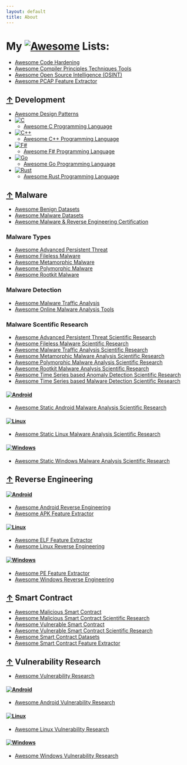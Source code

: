 ```yaml
---
layout: default
title: About
---
```

# My [![Awesome](https://awesome.re/badge.svg)](https://awesome.re) Lists:
 * [Awesome Code Hardening](https://github.com/cybersecurity-dev/awesome-code-hardening)
 * [Awesome Compiler Principles Techniques Tools](https://github.com/cybersecurity-dev/awesome-compiler-principles-techniques-tools)
 * [Awesome Open Source Intelligence (OSINT)](https://github.com/cybersecurity-dev/awesome-open-source-intelligence)
 * [Awesome PCAP Feature Extractor](https://github.com/cybersecurity-dev/awesome-pcap-feature-extractor)

## [↑](#my--lists) Development
 * [Awesome Design Patterns](https://github.com/cybersecurity-dev/awesome-design-patterns)
 * [![C](https://img.shields.io/badge/C-00599C?logo=c&logoColor=white)](#)
   * [Awesome C Programming Language](https://github.com/cybersecurity-dev/awesome-c-programming-language)
 * [![C++](https://img.shields.io/badge/C++-%2300599C.svg?logo=c%2B%2B&logoColor=white)](#)
   * [Awesome C++ Programming Language](https://github.com/cybersecurity-dev/awesome-cpp-programming-language)
 * [![F#](https://img.shields.io/badge/F%23-378BBA?logo=fsharp&logoColor=fff)](#)
   * [Awesome F# Programming Language](https://github.com/cybersecurity-dev/awesome-fsharp-programming-language)
 * [![Go](https://img.shields.io/badge/Go-%2300ADD8.svg?&logo=go&logoColor=white)](#)
   * [Awesome Go Programming Language](https://github.com/cybersecurity-dev/awesome-go-programming-language)
 * [![Rust](https://img.shields.io/badge/Rust-%23000000.svg?e&logo=rust&logoColor=white)](#)
   * [Awesome Rust Programming Language](https://github.com/cybersecurity-dev/awesome-rust-programming-language)

## [↑](#my--lists) Malware
 * [Awesome Benign Datasets](https://github.com/cybersecurity-dev/awesome-benign-datasets)
 * [Awesome Malware Datasets](https://github.com/cybersecurity-dev/awesome-malware-datasets)
 * [Awesome Malware & Reverse Engineering Certification](https://github.com/cybersecurity-dev/awesome-malware-reverse-engineering-certification)

### Malware Types
  * [Awesome Advanced Persistent Threat](https://github.com/cybersecurity-dev/awesome-advanced-persistent-threat)
  * [Awesome Fileless Malware](https://github.com/cybersecurity-dev/awesome-fileless-malware)
  * [Awesome Metamorphic Malware](https://github.com/cybersecurity-dev/awesome-metamorphic-malware)
  * [Awesome Polymorphic Malware](https://github.com/cybersecurity-dev/awesome-polymorphic-malware)
  * [Awesome Rootkit Malware](https://github.com/cybersecurity-dev/awesome-rootkit-malware)

### Malware Detection
  * [Awesome Malware Traffic Analysis](https://github.com/cybersecurity-dev/awesome-malware-traffic-analysis)
  * [Awesome Online Malware Analysis Tools](https://github.com/cybersecurity-dev/awesome-online-malware-analysis-tools)

### Malware Scentific Research
  * [Awesome Advanced Persistent Threat Scientific Research](https://github.com/cybersecurity-dev/awesome-advanced-persistent-threat-scientific-research)
  * [Awesome Fileless Malware Scientific Research](https://github.com/cybersecurity-dev/awesome-fileless-malware-scientific-research)
  * [Awesome Malware Traffic Analysis Scientific Research](https://github.com/cybersecurity-dev/awesome-malware-traffic-analysis-scientific-research)
  * [Awesome Metamorphic Malware Analysis Scientific Research](https://github.com/cybersecurity-dev/awesome-metamorphic-malware-analysis-scientific-research)
  * [Awesome Polymorphic Malware Analysis Scientific Research](https://github.com/cybersecurity-dev/awesome-polymorphic-malware-analysis-scientific-research)
  * [Awesome Rootkit Malware Analysis Scientific Research](https://github.com/cybersecurity-dev/awesome-rootkit-malware-analysis-scientific-research)
  * [Awesome Time Series based Anomaly Detection Scientific Research](https://github.com/cybersecurity-dev/awesome-time-series-anomaly-detection-scientific-research)
  * [Awesome Time Series based Malware Detection Scientific Research](https://github.com/cybersecurity-dev/awesome-time-series-malware-detection-scientific-research)

#### [![Android](https://img.shields.io/badge/Android-3DDC84?logo=android&logoColor=white)](#)
  * [Awesome Static Android Malware Analysis Scientific Research](https://github.com/cybersecurity-dev/awesome-static-android-malware-analysis-scientific-research)

#### [![Linux](https://img.shields.io/badge/Linux-FCC624?logo=linux&logoColor=black)](#)
  * [Awesome Static Linux Malware Analysis Scientific Research](https://github.com/cybersecurity-dev/awesome-static-linux-malware-analysis-scientific-research)

#### [![Windows](https://custom-icon-badges.demolab.com/badge/Windows-0078D6?logo=windows11&logoColor=white)](#)
  * [Awesome Static Windows Malware Analysis Scientific Research](https://github.com/cybersecurity-dev/awesome-static-windows-malware-analysis-scientific-research)

## [↑](#my--lists) Reverse Engineering

#### [![Android](https://img.shields.io/badge/Android-3DDC84?logo=android&logoColor=white)](#)
 * [Awesome Android Reverse Engineering](https://github.com/cybersecurity-dev/awesome-android-reverse-engineering)
 * [Awesome APK Feature Extractor](https://github.com/cybersecurity-dev/awesome-apk-feature-extractor)

#### [![Linux](https://img.shields.io/badge/Linux-FCC624?logo=linux&logoColor=black)](#)
 * [Awesome ELF Feature Extractor](https://github.com/cybersecurity-dev/awesome-elf-feature-extractor)
 * [Awesome Linux Reverse Engineering](https://github.com/cybersecurity-dev/awesome-linux-reverse-engineering/)

#### [![Windows](https://custom-icon-badges.demolab.com/badge/Windows-0078D6?logo=windows11&logoColor=white)](#)
 * [Awesome PE Feature Extractor](https://github.com/cybersecurity-dev/awesome-pe-feature-extractor)
 * [Awesome Windows Reverse Engineering](https://github.com/cybersecurity-dev/awesome-windows-reverse-engineering)

## [↑](#my--lists) Smart Contract
 * [Awesome Malicious Smart Contract](https://github.com/cybersecurity-dev/awesome-malicious-smart-contract)
 * [Awesome Malicious Smart Contract Scientific Research](https://github.com/cybersecurity-dev/awesome-malicious-smart-contract-scientific-research)
 * [Awesome Vulnerable Smart Contract](https://github.com/cybersecurity-dev/awesome-vulnerable-smart-contract)
 * [Awesome Vulnerable Smart Contract Scientific Research](https://github.com/cybersecurity-dev/awesome-vulnerable-smart-contract-scientific-research)
 * [Awesome Smart Contract Datasets](https://github.com/cybersecurity-dev/awesome-smartcontract-datasets)
 * [Awesome Smart Contract Feature Extractor](https://github.com/cybersecurity-dev/awesome-smartcontract-feature-extractor)

## [↑](#my--lists) Vulnerability Research
 * [Awesome Vulnerability Research](https://github.com/cybersecurity-dev/awesome-vulnerability-research)

#### [![Android](https://img.shields.io/badge/Android-3DDC84?logo=android&logoColor=white)](#)
 * [Awesome Android Vulnerability Research](https://github.com/cybersecurity-dev/awesome-android-vulnerability-research)

#### [![Linux](https://img.shields.io/badge/Linux-FCC624?logo=linux&logoColor=black)](#)
 * [Awesome Linux Vulnerability Research](https://github.com/cybersecurity-dev/awesome-linux-vulnerability-research)

#### [![Windows](https://custom-icon-badges.demolab.com/badge/Windows-0078D6?logo=windows11&logoColor=white)](#)
 * [Awesome Windows Vulnerability Research](https://github.com/cybersecurity-dev/awesome-windows-vulnerability-research)
